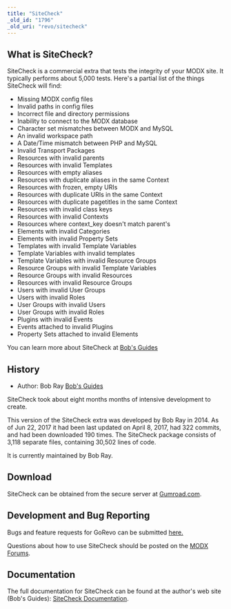 ```yaml
---
title: "SiteCheck"
_old_id: "1796"
_old_uri: "revo/sitecheck"
---
```


## What is SiteCheck?

 SiteCheck is a commercial extra that tests the integrity of your MODX site. It typically performs about 5,000 tests. Here's a partial list of the things SiteCheck will find:

- Missing MODX config files
- Invalid paths in config files
- Incorrect file and directory permissions
- Inability to connect to the MODX database
- Character set mismatches between MODX and MySQL
- An invalid workspace path
- A Date/Time mismatch between PHP and MySQL
- Invalid Transport Packages
- Resources with invalid parents
- Resources with invalid Templates
- Resources with empty aliases
- Resources with duplicate aliases in the same Context
- Resources with frozen, empty URIs
- Resources with duplicate URIs in the same Context
- Resources with duplicate pagetitles in the same Context
- Resources with invalid class keys
- Resources with invalid Contexts
- Resources where context\_key doesn't match parent's
- Elements with invalid Categories
- Elements with invalid Property Sets
- Templates with invalid Template Variables
- Template Variables with invalid templates
- Template Variables with invalid Resource Groups
- Resource Groups with invalid Template Variables
- Resource Groups with invalid Resources
- Resources with invalid Resource Groups
- Users with invalid User Groups
- Users with invalid Roles
- User Groups with invalid Users
- User Groups with invalid Roles
- Plugins with invalid Events
- Events attached to invalid Plugins
- Property Sets attached to invalid Elements

You can learn more about SiteCheck at [Bob's Guides](https://bobsguides.com/sitecheck-promo.html)

## History

- Author: Bob Ray [Bob's Guides](https://bobsguides.com)

SiteCheck took about eight months months of intensive development to create.

 This version of the SiteCheck extra was developed by Bob Ray in 2014. As of Jun 22, 2017 it had been last updated on April 8, 2017, had 322 commits, and had been downloaded 190 times. The SiteCheck package consists of 3,118 separate files, containing 30,502 lines of code.

It is currently maintained by Bob Ray.

## Download

 SiteCheck can be obtained from the secure server at [Gumroad.com](https://gum.co/DLChj).

## Development and Bug Reporting

 Bugs and feature requests for GoRevo can be submitted [here.](https://bobsguides.com/contact-form.html)

Questions about how to use SiteCheck should be posted on the [MODX Forums](https://forums.modx.com).

## Documentation

 The full documentation for SiteCheck can be found at the author's web site (Bob's Guides): [SiteCheck Documentation](https://bobsguides.com/sitecheck-tutorial.html).
